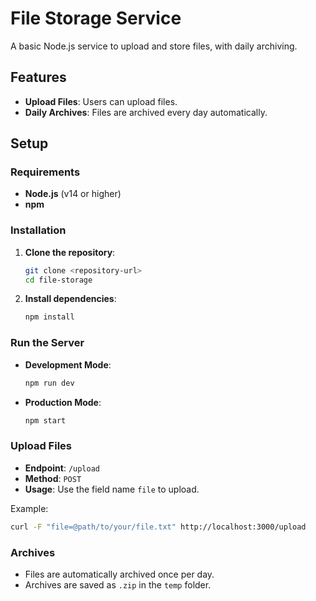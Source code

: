 # File Storage Service

A basic Node.js service to upload and store files, with daily archiving.

## Features

- **Upload Files**: Users can upload files.
- **Daily Archives**: Files are archived every day automatically.

## Setup

### Requirements

- **Node.js** (v14 or higher)
- **npm**

### Installation

1. **Clone the repository**:

   ```sh
   git clone <repository-url>
   cd file-storage
   ```

2. **Install dependencies**:

   ```sh
   npm install
   ```

### Run the Server

- **Development Mode**:

  ```sh
  npm run dev
  ```

- **Production Mode**:

  ```sh
  npm start
  ```

### Upload Files

- **Endpoint**: `/upload`
- **Method**: `POST`
- **Usage**: Use the field name `file` to upload.

Example:

```sh
curl -F "file=@path/to/your/file.txt" http://localhost:3000/upload
```

### Archives

- Files are automatically archived once per day.
- Archives are saved as `.zip` in the `temp` folder.
